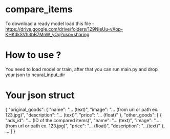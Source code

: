 # compare_items

To download a ready model load this file - https://drive.google.com/drive/folders/129NieUu-vXop-KHKdkSVh3bB7MnW_yOg?usp=sharing

# How to use ? 
You need to load model or train, after that you can run main.py and drop your json to neural_input_dir 

# Your json struct 

{
	"original_goods": {
		"name": "... (text)",
		"image": "... (from url or path ex. 123.jpg)",
		"description": "... (text)",
		"price": "... (float)"
	},
	"other_goods": \[
		{
			"ads_id": "... (ID of the compared items)",
			"name": "... (text)",
			"image": "....(from url or path ex. 123.jpg)",
			"price": "... (float)",
			"description": "...(text)"
		},
    ...
  ]
}

